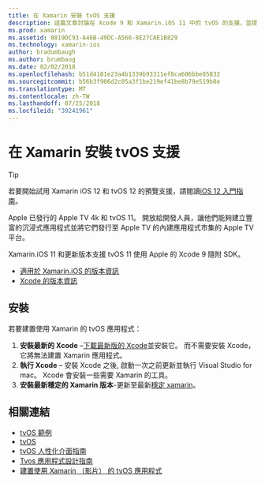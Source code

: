```yaml
---
title: 在 Xamarin 安裝 tvOS 支援
description: 這篇文章討論在 Xcode 9 和 Xamarin.iOS 11 中的 tvOS 的支援，並提供簡短的說明，如何開發使用 Xamarin 的 tvOS 應用程式設定的相關資訊。
ms.prod: xamarin
ms.assetid: 0819DC93-A46B-49DC-A566-8E27CAE1B829
ms.technology: xamarin-ios
author: bradumbaugh
ms.author: brumbaug
ms.date: 02/02/2018
ms.openlocfilehash: b51d4181e23a4b1339b93311ef8ca606bbe85832
ms.sourcegitcommit: b56b3f906d2c05a3f1be219ef41be8b79e519b8e
ms.translationtype: MT
ms.contentlocale: zh-TW
ms.lasthandoff: 07/25/2018
ms.locfileid: "39241961"
---
```

# <a name="installing-tvos-support-in-xamarin"></a>在 Xamarin 安裝 tvOS 支援

> [!TIP]
> 若要開始試用 Xamarin iOS 12 和 tvOS 12 的預覽支援，請閱讀[iOS 12 入門指南](~/ios/platform/introduction-to-ios12/get-started.md)。

Apple 已發行的 Apple TV 4k 和 tvOS 11。 開放給開發人員，讓他們能夠建立豐富的沉浸式應用程式並將它們發行至 Apple TV 的內建應用程式市集的 Apple TV 平台。

Xamarin.iOS 11 和更新版本支援 tvOS 11 使用 Apple 的 Xcode 9 隨附 SDK。

- [適用於 Xamarin.iOS 的版本資訊](https://developer.xamarin.com/releases/ios/)
- [Xcode 的版本資訊](https://developer.apple.com/library/content/releasenotes/DeveloperTools/RN-Xcode/Chapters/Introduction.html#//apple_ref/doc/uid/TP40001051-CH1-SW876)

## <a name="installation"></a>安裝

若要建置使用 Xamarin 的 tvOS 應用程式：

1. **安裝最新的 Xcode** –[下載最新版的 Xcode](https://developer.apple.com/xcode/download/)並安裝它。 而不需要安裝 Xcode，它將無法建置 Xamarin 應用程式。 
2. **執行 Xcode** – 安裝 Xcode 之後, 啟動一次之前更新並執行 Visual Studio for mac。 Xcode 會安裝一些需要 Xamarin 的工具。
3. **安裝最新穩定的 Xamarin 版本**-更新至最新[穩定 xamarin](https://github.com/xamarin/recipes/tree/master/Recipes/cross-platform/ide/change_updates_channel)。

## <a name="related-links"></a>相關連結

- [tvOS 範例](https://developer.xamarin.com/samples/tvos/all/)
- [tvOS](https://developer.apple.com/tvos/)
- [tvOS 人性化介面指南](https://developer.apple.com/tvos/human-interface-guidelines/)
- [Tvos 應用程式設計指南](https://developer.apple.com/library/prerelease/tvos/documentation/General/Conceptual/AppleTV_PG/)
- [建置使用 Xamarin （影片） 的 tvOS 應用程式](https://university.xamarin.com/lightninglectures/tvos-with-xamarin)
